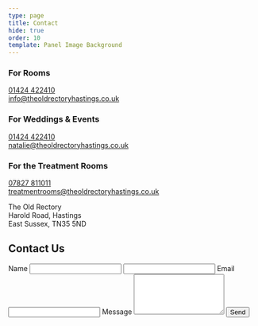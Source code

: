 ```yaml
---
type: page
title: Contact
hide: true
order: 10
template: Panel Image Background
---
```

### For Rooms

[01424 422410](tel:01424422410)\
[info@theoldrectoryhastings.co.uk](mailto:info@theoldrectoryhastings.co.uk?subject=Rooms)

### For Weddings & Events

[01424 422410](tel:01424422410)\
[natalie@theoldrectoryhastings.co.uk](mailto:natalie@theoldrectoryhastings.co.uk)

### For the Treatment Rooms

[07827 811011](tel:07827811011)\
[treatmentrooms@theoldrectoryhastings.co.uk](mailto:treatmentrooms@theoldrectoryhastings.co.uk)

The Old Rectory\
Harold Road, Hastings\
East Sussex, TN35 5ND


<section class="contact-form">
  <h1>Contact Us</h1>
  <form class="form" name="contact" method="POST" id="contact-form" action="/functions/api/contact">
    <label for="name">Name</label>
    <input type="text" id="name" name="name" required>
    <input type="text" id="contact-name" name="contact-name">
    <label for="email">Email</label>
    <input type="email" id="email" name="email" required />
    <label for="message">Message</label>
    <textarea id="message" name="message" rows="5" required></textarea>
    <button type="submit" class="cta">Send</button>
  </form>
</section>
